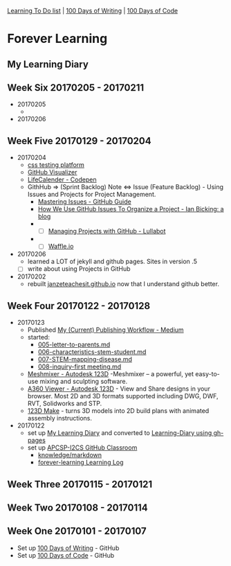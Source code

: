 [Learning To Do list](./learning-to-do-list.md) | [100 Days of Writing](https://github.com/janzeteachesit/100-days-of-writing/blob/master/docs/readme.md) | [100 Days of Code](https://github.com/janzeteachesit/100-days-of-code/blob/master/log.md)

# Forever Learning

## My Learning Diary

<!--
## Week One 20170101 - 20170107
links to 
* []()
-->

## Week Six 20170205 - 20170211
* 20170205
  * []()
* 20170206

## Week Five 20170129 - 20170204
* 20170204
  * [css testing platform ](https://codepen.io/janzeteachesit/pen/dNKMow)
  * [GitHub Visualizer](http://ghv.artzub.com/#user=janzeteachesit)
  * [LifeCalender - Codepen](https://codepen.io/janzeteachesit/pen/ggKLNL?editors=0010#0)
  * GithHub => (Sprint Backlog) Note <=> Issue (Feature Backlog) - Using Issues and Projects for Project Management.
    * [Mastering Issues - GitHub Guide](https://guides.github.com/features/issues/)
    * [How We Use GitHub Issues To Organize a Project - Ian Bicking: a blog](http://www.ianbicking.org/blog/2014/03/use-github-issues-to-organize-a-project.html)
    * - [ ] [Managing Projects with GitHub - Lullabot](https://www.lullabot.com/articles/managing-projects-with-github)
    * - [ ] [Waffle.io](https://waffle.io/)
* 20170206
  * learned a LOT of jekyll and github pages.  Sites in version .5
  - [ ] write about using Projects in GitHub
* 20170202
  * rebuilt [janzeteachesit.github.io](https://janzeteachesit.github.io/) now that I understand github better.
  
## Week Four 20170122 - 20170128
* 20170123
  * Published [My (Current) Publishing Workflow - Medium](https://janzeteachesit.github.io/100-days-of-writing/004-writing-workflow.html)
  * started:
      * [005-letter-to-parents.md](https://github.com/janzeteachesit/100-days-of-writing/blob/master/posts/005-letter-to-parents.md)
      * [006-characteristics-stem-student.md](https://github.com/janzeteachesit/100-days-of-writing/blob/master/posts/006-characteristics-stem-student.md)
      * [007-STEM-mapping-disease.md](https://github.com/janzeteachesit/100-days-of-writing/blob/master/posts/007-STEM-mapping-disease.md)
      * [008-inquiry-first meeting.md](https://github.com/janzeteachesit/100-days-of-writing/blob/master/posts/008-inquiry-first%20meeting.md)  
  * [Meshmixer - Autodesk 123D](http://www.123dapp.com/3dprint-install) -Meshmixer – a powerful, yet easy-to-use mixing and sculpting software.
  * [A360 Viewer - Autodesk 123D](https://a360.autodesk.com/viewer/) - View and Share designs in your browser. Most 2D and 3D formats supported including DWG, DWF, RVT, Solidworks and STP.
  * [123D Make](http://www.123dapp.com/make) - turns 3D models into 2D build plans with animated assembly instructions.
*  20170122
   * set up [My Learning Diary](https://github.com/janzeteachesit/forever-learning) and converted to [Learning-Diary using gh-pages](https://janzeteachesit.github.io/Learning-Diary/)
   * set up [APCSP-I2CS GitHub Classroom](https://github.com/templetontitan/20162017-classroom-outline)
     * [knowledge/markdown](https://github.com/templetontitan/20162017-classroom-outline/blob/master/knowledge/markdown.md)
     * [forever-learning Learning Log](https://github.com/templetontitan/forever-learning)

## Week Three 20170115 - 20170121


## Week Two 20170108 - 20170114


## Week One 20170101 - 20170107
* Set up [100 Days of Writing](https://github.com/janzeteachesit/100-days-of-writing) - GitHub
* Set up [100 Days of Code](https://github.com/janzeteachesit/100-days-of-code) - GitHub

